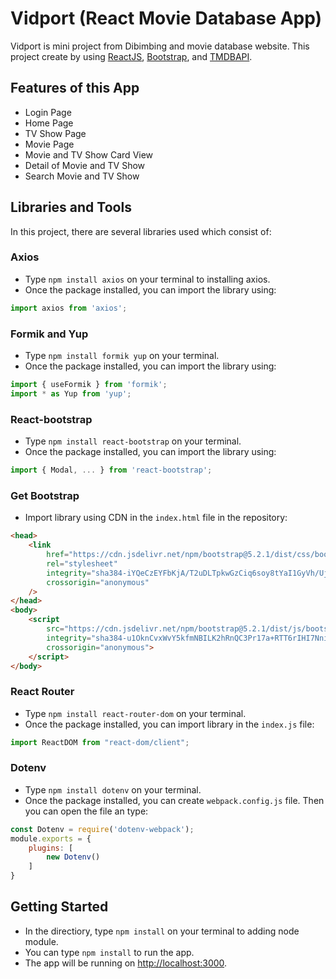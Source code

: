 # Vidport (React Movie Database App)

Vidport is mini project from Dibimbing and movie database website. This project create by using [ReactJS](https://reactjs.org/), [Bootstrap](https://getbootstrap.com/), and [TMDBAPI](https://www.themoviedb.org/).

## Features of this App

- Login Page
- Home Page
- TV Show Page
- Movie Page
- Movie and TV Show Card View
- Detail of Movie and TV Show
- Search Movie and TV Show

## Libraries and Tools
In this project, there are several libraries used which consist of:

### Axios
- Type `npm install axios` on your terminal to installing axios.
- Once the package installed, you can import the library using: 
```js
import axios from 'axios';
```

### Formik and Yup
- Type `npm install formik yup` on your terminal.
- Once the package installed, you can import the library using: 
```js
import { useFormik } from 'formik';
import * as Yup from 'yup';
```

### React-bootstrap
- Type `npm install react-bootstrap` on your terminal.
- Once the package installed, you can import the library using:
```js
import { Modal, ... } from 'react-bootstrap';
```

### Get Bootstrap
- Import library using CDN in the `index.html` file in the repository:
```html
<head>
    <link
        href="https://cdn.jsdelivr.net/npm/bootstrap@5.2.1/dist/css/bootstrap.min.css"
        rel="stylesheet"
        integrity="sha384-iYQeCzEYFbKjA/T2uDLTpkwGzCiq6soy8tYaI1GyVh/UjpbCx/TYkiZhlZB6+fzT"
        crossorigin="anonymous"
    />
</head>
<body>
    <script
        src="https://cdn.jsdelivr.net/npm/bootstrap@5.2.1/dist/js/bootstrap.bundle.min.js"
        integrity="sha384-u1OknCvxWvY5kfmNBILK2hRnQC3Pr17a+RTT6rIHI7NnikvbZlHgTPOOmMi466C8"
        crossorigin="anonymous">
    </script>
</body>
```

### React Router
- Type `npm install react-router-dom` on your terminal.
- Once the package installed, you can import library in the `index.js` file:
```js
import ReactDOM from "react-dom/client";
```

### Dotenv
- Type `npm install dotenv` on your terminal.
- Once the package installed, you can create `webpack.config.js` file. Then you can open the file an type:
```js
const Dotenv = require('dotenv-webpack');
module.exports = {
    plugins: [
        new Dotenv()
    ]
}
```

## Getting Started

- In the directiory, type `npm install` on your terminal to adding node module.
- You can type `npm install` to run the app.
- The app will be running on [http://localhost:3000](http://localhost:3000).
